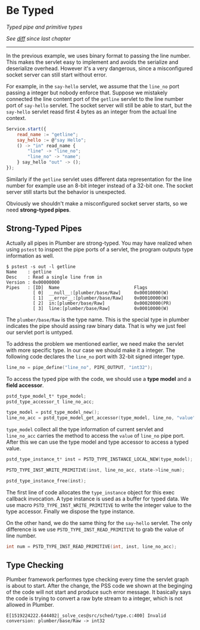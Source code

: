 # Be Typed
*Typed pipe and primitive types*

*See [diff](https://github.com/38/plumber-tutorial/compare/7-be-stateful-src...8-be-typed-src) since last chapter*

---

In the previous example, we uses binary format to passing the line number. This makes the servlet easy to implement
and avoids the serialize and deserialize overhead. However it's a very dangerous, since a misconfigured socket server
can still start without error.

For example, in the `say-hello` servlet, we assume that the `line_no` port passing a integer but nobody enforce that.
Suppose we mistakely connected the line content port of the `getline` servlet to the line number port of `say-hello`
servlet. The socket server will still be able to start, but the `say-hello` servlet reasd first 4 bytes as an integer from the actual line context. 

```javascript
Service.start({
	read_name := "getline";
	say_hello := @"say Hello";
	() -> "in" read_name {
		"line" -> "line_no";
		"line_no" -> "name";
	} say_hello "out" -> ();
});
```


Similarly if the `getline` servlet uses different data representation for the line number
for example use an 8-bit integer instead of a 32-bit one. The socket server still starts but the behavior is unexpected.

Obviously we shouldn't make a misconfigured socket server starts, so we need **strong-typed pipes**.

## Strong-Typed Pipes

Actually all pipes in Plumber are strong-typed. You may have realized when using `pstest` to inspect the pipe ports
of a servlet, the program outputs type information as well.

```
$ pstest -s out -l getline 
Name    : getline
Desc    : Read a single line from in
Version : 0x00000000
Pipes   : [ID]	Name                            Flags
          [ 0]	__null__:[plumber/base/Raw]     0x00010000(W)
          [ 1]	__error__:[plumber/base/Raw]    0x00010000(W)
          [ 2]	in:[plumber/base/Raw]           0x00020000(PR)
          [ 3]	line:[plumber/base/Raw]         0x00010000(W)

```

The `plumber/base/Raw` is the type name. This is the special type in plumber indicates the pipe should
assing raw binary data. That is why we just feel our servlet port is untyped. 

To address the problem we mentioned earlier, we need make the servlet with more specific type. In our case
we should make it a integer. The following code declares the `line_no` port with 32-bit signed integer type.

```C
line_no = pipe_define("line_no", PIPE_OUTPUT, "int32");
```

To access the typed pipe with the code, we should use a **type model** and a **field accessor**.

```C
pstd_type_model_t* type_model;
pstd_type_accessor_t line_no_acc;

type_model = pstd_type_model_new();
line_no_acc = pstd_type_model_get_accessor(type_model, line_no, "value");
```

`type_model` collect all the type information of current servlet and `line_no_acc` carries the method to access
the `value` of `line_no` pipe port. After this we can use the type model and type accessor to access a typed value.

```C
pstd_type_instance_t* inst = PSTD_TYPE_INSTANCE_LOCAL_NEW(type_model);

PSTD_TYPE_INST_WRITE_PRIMITIVE(inst, line_no_acc, state->line_num);

pstd_type_instance_free(inst);
```

The first line of code allocates the `type_instance` object for this exec callback invocation. 
A type instance is used as a buffer for typed data. We use macro `PSTD_TYPE_INST_WRITE_PRIMITIVE` to
write the integer value to the type accessor. Finally we dispose the type instance.

On the other hand, we do the same thing for the `say-hello` servlet. The only difference is we use 
`PSTD_TYPE_INST_READ_PRIMITIVE` to grab the value of line number.

```C
int num = PSTD_TYPE_INST_READ_PRIMITIVE(int, inst, line_no_acc);
```

## Type Checking

Plumber framework performes type checking every time the servlet graph is about to start.
After the change, the PSS code we shown at the beginging of the code will not start and produce such error message.
It basically says the code is trying to convert a raw byte stream to a integer, which is not allowed in Plumber.

```
E[1519224222.644402|_solve_ces@src/sched/type.c:400] Invalid conversion: plumber/base/Raw -> int32
```



